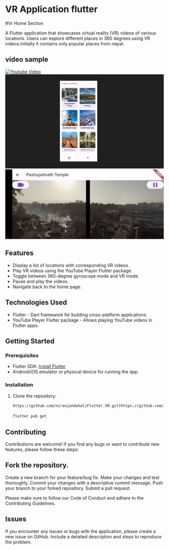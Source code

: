 # VR Application flutter
#Vr Home Section

A Flutter application that showcases virtual reality (VR) videos of various locations. Users can explore different places in 360 degrees using VR videos.Initially it contains only popular places from nepal.

## video sample

[![Youtube Video](https://img.youtube.com/vi/stOWEF2kBnE/0.jpg)](https://www.youtube.com/watch?v=stOWEF2kBnE)
![Screenshot 1](https://github.com/niranjandahal/Flutter_VR/blob/main/project-two-s1.png)
![Screenshot 1](https://github.com/niranjandahal/Flutter_VR/blob/main/project-two-s2.jpg)

## Features

- Display a list of locations with corresponding VR videos.
- Play VR videos using the YouTube Player Flutter package.
- Toggle between 360-degree gyroscope mode and VR mode.
- Pause and play the videos.
- Navigate back to the home page.

## Technologies Used

- Flutter - Dart framework for building cross-platform applications.
- YouTube Player Flutter package - Allows playing YouTube videos in Flutter apps.

## Getting Started

### Prerequisites

- Flutter SDK: [Install Flutter](https://flutter.dev/docs/get-started/install)
- Android/iOS emulator or physical device for running the app.

### Installation

1. Clone the repository:

      ```bash
      https://github.com/niranjandahal/Flutter_VR.git)https://github.com/niranjandahal/Flutter_VR.git

     flutter pub get

## Contributing

Contributions are welcome! If you find any bugs or want to contribute new features, please follow these steps:

## Fork the repository.

Create a new branch for your feature/bug fix.
Make your changes and test thoroughly.
Commit your changes with a descriptive commit message.
Push your branch to your forked repository.
Submit a pull request.

Please make sure to follow our Code of Conduct and adhere to the Contributing Guidelines.

## Issues

If you encounter any issues or bugs with the application, please create a new issue on GitHub. Include a detailed description and steps to reproduce the problem.
